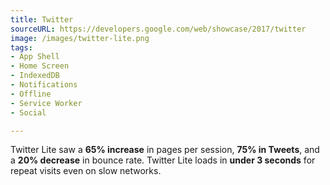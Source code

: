 ```yaml
---
title: Twitter
sourceURL: https://developers.google.com/web/showcase/2017/twitter
image: /images/twitter-lite.png
tags:
- App Shell
- Home Screen
- IndexedDB
- Notifications
- Offline
- Service Worker
- Social

---
```


Twitter Lite saw a **65% increase** in pages per session, **75% in Tweets**, and a **20% decrease** in bounce rate. Twitter Lite loads in **under 3 seconds** for repeat visits even on slow networks.

